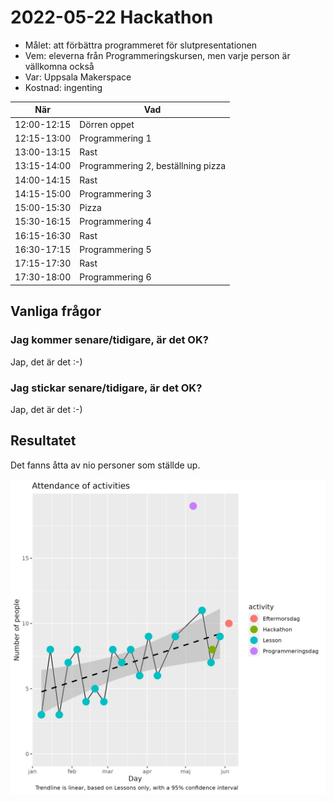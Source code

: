 # 2022-05-22 Hackathon

* Målet: att förbättra programmeret för slutpresentationen
* Vem: eleverna från Programmeringskursen, men varje person är vällkomna också
* Var: Uppsala Makerspace
* Kostnad: ingenting

När        |Vad
-----------|----------------------------
12:00-12:15|Dörren oppet
12:15-13:00|Programmering 1
13:00-13:15|Rast
13:15-14:00|Programmering 2, beställning pizza
14:00-14:15|Rast
14:15-15:00|Programmering 3
15:00-15:30|Pizza
15:30-16:15|Programmering 4
16:15-16:30|Rast
16:30-17:15|Programmering 5
17:15-17:30|Rast
17:30-18:00|Programmering 6

## Vanliga frågor

### Jag kommer senare/tidigare, är det OK?

Jap, det är det :-)

### Jag stickar senare/tidigare, är det OK?

Jap, det är det :-)

## Resultatet

Det fanns åtta av nio personer som ställde up.

![](franvaro_2022_1_n.png)
